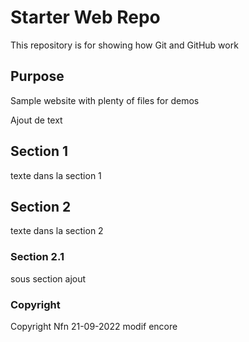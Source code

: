 # Starter Web Repo

This repository is for showing how Git and GitHub work

## Purpose

Sample website with plenty of files for demos

Ajout de text

## Section 1

texte dans la section 1

## Section 2

texte dans la section 2

### Section 2.1
sous section ajout

### Copyright
Copyright Nfn 21-09-2022 modif encore
